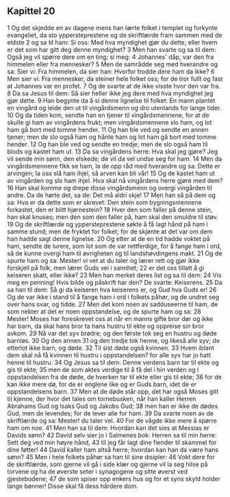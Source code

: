 ## Kapittel 20

1 Og det skjedde en av dagene mens han lærte folket i templet og forkynte evangeliet, da sto yppersteprestene og de skriftlærde fram sammen med de eldste
2 og sa til ham: Si oss: Med hva myndighet gjør du dette, eller hvem er det som har gitt deg denne myndighet?
3 Men han svarte og sa til dem: Også jeg vil spørre dere om en ting; si meg:
4 Johannes' dåp, var den fra himmelen eller fra mennesker?
5 Men de samrådde seg med hverandre og sa: Sier vi: Fra himmelen, da sier han: Hvorfor trodde dere ham da ikke?
6 Men sier vi: Fra mennesker, da steiner hele folket oss; for de tror fullt og fast at Johannes var en profet.
7 Og de svarte at de ikke visste hvor den var fra.
8 Da sa Jesus til dem: Så sier heller ikke jeg dere med hva myndighet jeg gjør dette.
9 Han begynte da å si denne lignelse til folket: En mann plantet en vingård og leide den ut til vingårdsmenn og dro utenlands for lange tider.
10 Og da tiden kom, sendte han en tjener til vingårdsmennene, for at de skulle gi ham av vingårdens frukt; men vingårdsmennene slo ham, og lot ham gå bort med tomme hender.
11 Og han ble ved og sendte en annen tjener; men de slo også ham og hånte ham og lot ham gå bort med tomme hender.
12 Og han ble ved og sendte en tredje; men de slo også ham til blods og kastet ham ut.
13 Da sa vingårdens herre: Hva skal jeg gjøre? Jeg vil sende min sønn, den elskede; de vil da vel undse seg for ham.
14 Men da vingårdsmennene fikk se ham, la de opp råd med hverandre og sa: Dette er arvingen; la oss slå ham ihjel, så arven kan bli vår!
15 Og de kastet ham ut av vingården og slo ham ihjel. Hva skal nå vingårdens herre gjøre med dem?
16 Han skal komme og drepe disse vingårdsmenn og overgi vingården til andre. Da de hørte det, sa de: Det må aldri skje!
17 Men han så på dem og sa: Hva er da dette som er skrevet: Den stein som bygningsmennene forkastet, den er blitt hjørnestein?
18 Hver den som faller på denne stein, han skal knuses; men den som den faller på, ham skal den smuldre til støv.
19 Og de skriftlærde og yppersteprestene søkte å få lagt hånd på ham i samme stund; men de fryktet for folket; for de skjønte at det var om dem han hadde sagt denne lignelse.
20 Og etter at de en tid hadde voktet på ham, sendte de lurere, som lot som de var rettferdige, for å fange ham i ord, så de kunne overgi ham til øvrigheten og til landshøvdingens makt.
21 Og de spurte ham og sa: Mester! vi vet at du taler og lærer rett og gjør ikke forskjell på folk, men lærer Guds vei i sannhet;
22 er det oss tillatt å gi keiseren skatt, eller ikke?
23 Men han merket deres list og sa til dem:
24 Vis meg en penning! Hvis bilde og påskrift har den? De svarte: Keiserens.
25 Da sa han til dem: Så gi da keiseren hva keiserens er, og Gud hva Guds er!
26 Og de var ikke i stand til å fange ham i ord i folkets påhør, og de undret seg over hans svar, og tidde.
27 Men det kom noen av sadduseerne til ham, de som nekter at det er noen oppstandelse, og de spurte ham og sa:
28 Mester! Moses har foreskrevet oss at når en manns gifte bror dør og ikke har barn, da skal hans bror ta hans hustru til ekte og oppreise sin bror avkom.
29 Nå var det syv brødre; og den første tok seg en hustru og døde barnløs.
30 Og den annen
31 og den tredje tok henne, og likeså alle syv; de etterlot ikke barn, og døde.
32 Til sist døde også kvinnen.
33 Hvem iblant dem skal nå få kvinnen til hustru i oppstandelsen? for alle syv har jo hatt henne til hustru.
34 Og Jesus sa til dem: Denne verdens barn tar til ekte og gis til ekte;
35 men de som aktes verdige til å få del i hin verden og i oppstandelsen fra de døde, de hverken tar til ekte eller gis til ekte;
36 for de kan ikke mere dø, for de er englene like og er Guds barn, idet de er oppstandelsens barn.
37 Men at de døde står opp, det har også Moses gitt til kjenne, der hvor det tales om tornebusken, når han kaller Herren Abrahams Gud og Isaks Gud og Jakobs Gud;
38 men han er ikke de dødes Gud, men de levendes; for de lever alle for ham.
39 Da svarte noen av de skriftlærde og sa: Mester! du taler vel.
40 For de vågde ikke mere å spørre ham om noe.
41 Men han sa til dem: Hvordan kan det sies at Messias er Davids sønn?
42 David selv sier jo i Salmenes bok: Herren sa til min herre: Sett deg ved min høyre hånd,
43 til jeg får lagt dine fiender til skammel for dine føtter!
44 David kaller ham altså herre; hvordan kan han da være hans sønn?
45 Men i hele folkets påhør sa han til sine disipler:
46 Vokt dere for de skriftlærde, som gjerne vil gå i side klær og gjerne vil la seg hilse på torvene og ha de øverste seter i synagogene og sitte øverst ved gjestebudene;
47 de som spiser opp enkers hus og for et syns skyld holder lange bønner! Disse skal få dess hårdere dom.
